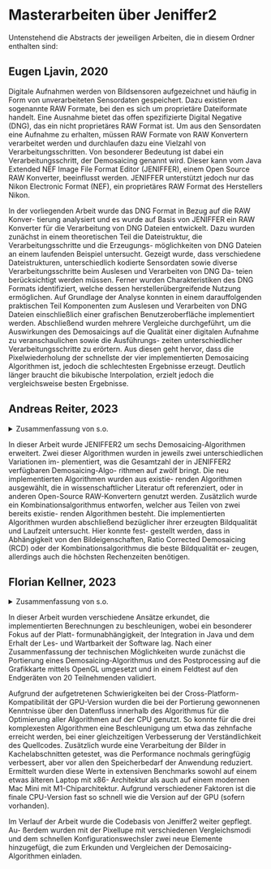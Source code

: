 # Masterarbeiten über Jeniffer2

Untenstehend die Abstracts der jeweiligen Arbeiten, die in diesem Ordner enthalten sind:

## Eugen Ljavin, 2020

Digitale Aufnahmen werden von Bildsensoren aufgezeichnet und häufig in Form von
unverarbeiteten Sensordaten gespeichert. Dazu existieren sogenannte RAW Formate,
bei den es sich um proprietäre Dateiformate handelt. Eine Ausnahme bietet das
offen spezifizierte Digital Negative (DNG), das ein nicht proprietäres RAW Format
ist. Um aus den Sensordaten eine Aufnahme zu erhalten, müssen RAW Formate
von RAW Konvertern verarbeitet werden und durchlaufen dazu eine Vielzahl von
Verarbeitungsschritten. Von besonderer Bedeutung ist dabei ein Verarbeitungsschritt,
der Demosaicing genannt wird. Dieser kann vom Java Extended NEF Image File
Format Editor (JENIFFER), einem Open Source RAW Konverter, beeinflusst werden.
JENIFFER unterstützt jedoch nur das Nikon Electronic Format (NEF), ein proprietäres
RAW Format des Herstellers Nikon.

In der vorliegenden Arbeit wurde das DNG Format in Bezug auf die RAW Konver-
tierung analysiert und es wurde auf Basis von JENIFFER ein RAW Konverter für
die Verarbeitung von DNG Dateien entwickelt. Dazu wurden zunächst in einem
theoretischen Teil die Dateistruktur, die Verarbeitungsschritte und die Erzeugungs-
möglichkeiten von DNG Dateien an einem laufenden Beispiel untersucht. Gezeigt
wurde, dass verschiedene Dateistrukturen, unterschiedlich kodierte Sensordaten
sowie diverse Verarbeitungsschritte beim Auslesen und Verarbeiten von DNG Da-
teien berücksichtigt werden müssen. Ferner wurden Charakteristiken des DNG
Formats identifiziert, welche dessen herstellerübergreifende Nutzung ermöglichen.
Auf Grundlage der Analyse konnten in einem darauffolgenden praktischen Teil
Komponenten zum Auslesen und Verarbeiten von DNG Dateien einschließlich
einer grafischen Benutzeroberfläche implementiert werden. Abschließend wurden
mehrere Vergleiche durchgeführt, um die Auswirkungen des Demosaicings auf die
Qualität einer digitalen Aufnahme zu veranschaulichen sowie die Ausführungs-
zeiten unterschiedlicher Verarbeitungsschritte zu erörtern. Aus diesen geht hervor,
dass die Pixelwiederholung der schnellste der vier implementierten Demosaicing
Algorithmen ist, jedoch die schlechtesten Ergebnisse erzeugt. Deutlich länger braucht
die bikubische Interpolation, erzielt jedoch die vergleichsweise besten Ergebnisse.

## Andreas Reiter, 2023

<details>
<summary>Zusammenfassung von s.o.</summary>
Aufnahmen von digitalen Kameras werden oft zu fertigen Bildern verarbeitet, oh-
ne zusätzliche Einflussnahme des Nutzers. Mit RAW-Formaten kann eine digitale
Aufnahme nahezu unverarbeitet abgespeichert werden. Die meisten RAW-Formate
sind allerdings proprietär. Dies trifft nicht auf das Digital Negative (DNG)-Format
zu. Dieses Format ist öffentlich dokumentiert und mit einem kostenlosen Konver-
ter können andere RAW-Formate in das DNG-Format überführt werden. Um eine
Aufnahme im DNG-Format in ein fertiges Bild zu überführen, wurde Java Exten-
ded NEF Image File Format Editor (JENIFFER) 2 entwickelt. Dieses Programm
ermöglicht eine transparente Verarbeitung des Bildes, im Gegensatz zu vielen kom-
merziellen Anwendungen.

Digitale Kamerasensoren sind in der Regel monochrom und können deswegen nur
Graustufenbilder erzeugen. Um ein Farbbild zu erzeugen, müssen in jedem Bildpunkt
drei Farbwerte vorhanden sein. Dazu wird am häufigsten das Bayer-Mosaik verwen-
det. Das Bayer-Mosaik besteht aus sich wiederholenden Blöcken aus vier Farbfil-
tern, einmal für die Farben Rot, zweimal Grün und einmal Blau. Die fehlenden zwei
Farbwerte in jedem Bildpunkt müssen durch sogenannte Demosaicing-Algorithmen
berechnet werden.
</details>

In dieser Arbeit wurde JENIFFER2 um sechs Demosaicing-Algorithmen erweitert.
Zwei dieser Algorithmen wurden in jeweils zwei unterschiedlichen Variationen im-
plementiert, was die Gesamtzahl der in JENIFFER2 verfügbaren Demosaicing-Algo-
rithmen auf zwölf bringt. Die neu implementierten Algorithmen wurden aus existie-
renden Algorithmen ausgewählt, die in wissenschaftlicher Literatur oft referenziert,
oder in anderen Open-Source RAW-Konvertern genutzt werden. Zusätzlich wurde
ein Kombinationsalgorithmus entworfen, welcher aus Teilen von zwei bereits existie-
renden Algorithmen besteht. Die implementierten Algorithmen wurden abschließend
bezüglicher ihrer erzeugten Bildqualität und Laufzeit untersucht. Hier konnte fest-
gestellt werden, dass in Abhängigkeit von den Bildeigenschaften, Ratio Corrected
Demosaicing (RCD) oder der Kombinationsalgorithmus die beste Bildqualität er-
zeugen, allerdings auch die höchsten Rechenzeiten benötigen.

## Florian Kellner, 2023

<details>
<summary>Zusammenfassung von s.o.</summary>
Digitale Kamerasensoren nehmen Farben nicht simultan wahr, sondern bestehen
aus Helligkeitssensoren, vor die in einem nach seinem Erfinder benannten Bayer-
Mosaik Farbfilter der Farben rot, grün und blau geschaltet sind. Mit welchem
Algorithmus die jeweils fehlenden Farbwerte interpoliert werden, hat einen
großen Einfluss auf die Schärfe und Detailtreue des resultierenden Farbbildes.
Auf professionellen Kameras können die Sensordaten deswegen weitestgehend
unverarbeitet gespeichert werden.

Mit Jeniffer2 wurde von Ljavin (2020) eine Java-Anwendung zur Verarbeitung
von Bildern im offen standardisierten Adobe DNG (Digital Negative) Rohda-
tenformat geschaffen. Reiter (2023) erweiterte diese um einige aktuelle und
teils recht komplexe Demosaicing-Algorithmen, zwischen denen frei gewählt
werden kann. Diese Algorithmen sowie die Schritte zum Postprocessing stellten
sich als teilweise sehr zeitintensiv heraus.
</details>

In dieser Arbeit wurden verschiedene Ansätze erkundet, die implementierten
Berechnungen zu beschleunigen, wobei ein besonderer Fokus auf der Platt-
formunabhängigkeit, der Integration in Java und dem Erhalt der Les- und
Wartbarkeit der Software lag. Nach einer Zusammenfassung der technischen
Möglichkeiten wurde zunächst die Portierung eines Demosaicing-Algorithmus
und des Postprocessing auf die Grafikkarte mittels OpenGL umgesetzt und in
einem Feldtest auf den Endgeräten von 20 Teilnehmenden validiert.

Aufgrund der aufgetretenen Schwierigkeiten bei der Cross-Platform-
Kompatibilität der GPU-Version wurden die bei der Portierung gewonnenen
Kenntnisse über den Datenfluss innerhalb des Algorithmus für die Optimierung
aller Algorithmen auf der CPU genutzt. So konnte für die drei komplexesten
Algorithmen eine Beschleunigung um etwa das zehnfache erreicht werden,
bei einer gleichzeitigen Verbesserung der Verständlichkeit des Quellcodes.
Zusätzlich wurde eine Verarbeitung der Bilder in Kachelabschnitten getestet,
was die Performance nochmals geringfügig verbessert, aber vor allen den
Speicherbedarf der Anwendung reduziert. Ermittelt wurden diese Werte in
extensiven Benchmarks sowohl auf einem etwas älteren Laptop mit x86-
Architektur als auch auf einem modernen Mac Mini mit M1-Chiparchitektur.
Aufgrund verschiedener Faktoren ist die finale CPU-Version fast so schnell wie
die Version auf der GPU (sofern vorhanden).

Im Verlauf der Arbeit wurde die Codebasis von Jeniffer2 weiter gepflegt. Au-
ßerdem wurden mit der Pixellupe mit verschiedenen Vergleichsmodi und dem
schnellen Konfigurationswechsler zwei neue Elemente hinzugefügt, die zum
Erkunden und Vergleichen der Demosaicing-Algorithmen einladen.

